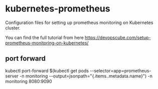 # kubernetes-prometheus
Configuration files for setting up prometheus monitoring on Kubernetes cluster.

You can find the full tutorial from here https://devopscube.com/setup-prometheus-monitoring-on-kubernetes/

## port forward
kubectl port-forward $(kubectl get  pods --selector=app=prometheus-server -n  monitoring --output=jsonpath="{.items..metadata.name}") -n monitoring  8080:9090


